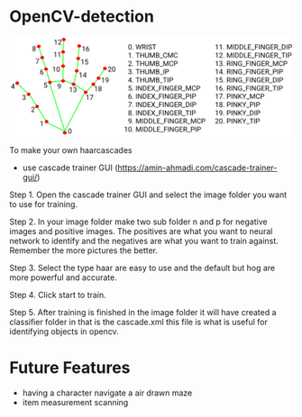 # OpenCV-detection

![MediaPipe hand map](hand_landmarks_map.png)


To make your own haarcascades
- use cascade trainer GUI (https://amin-ahmadi.com/cascade-trainer-gui/)

Step 1.
Open the cascade trainer GUI and select the image folder you want to use for training.

Step 2.
In your image folder make two sub folder n and p for negative images and positive images. The positives are what you want to neural network to identify and the negatives are what you want to train against. Remember the more pictures the better.

Step 3.
Select the type haar are easy to use and the default but hog are more powerful and accurate.

Step 4.
Click start to train.

Step 5.
After training is finished in the image folder it will have created a classifier folder in that is the cascade.xml this file is what is useful for identifying objects in opencv.


# Future Features
- having a character navigate a air drawn maze
- item measurement scanning